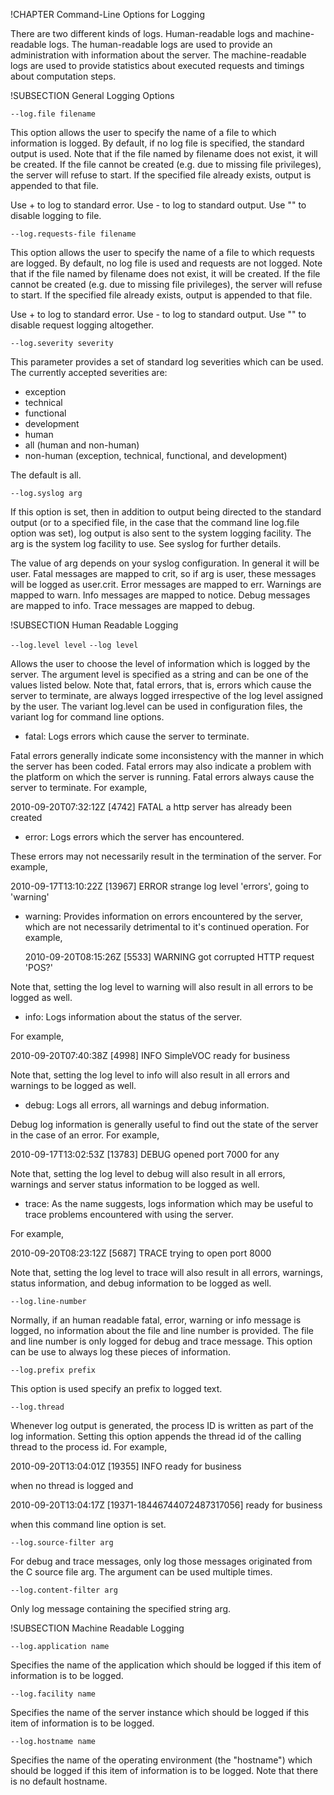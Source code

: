 !CHAPTER Command-Line Options for Logging 

There are two different kinds of logs. Human-readable logs and machine-readable
logs. The human-readable logs are used to provide an administration with
information about the server. The machine-readable logs are used to provide
statistics about executed requests and timings about computation steps.

!SUBSECTION General Logging Options

`--log.file filename`

This option allows the user to specify the name of a file to which information is logged. By default, if no log file is specified, the standard output is used. Note that if the file named by filename does not exist, it will be created. If the file cannot be created (e.g. due to missing file privileges), the server will refuse to start. If the specified file already exists, output is appended to that file.

Use + to log to standard error. Use - to log to standard output. Use "" to disable logging to file.


`--log.requests-file filename`

This option allows the user to specify the name of a file to which requests are logged. By default, no log file is used and requests are not logged. Note that if the file named by filename does not exist, it will be created. If the file cannot be created (e.g. due to missing file privileges), the server will refuse to start. If the specified file already exists, output is appended to that file.

Use + to log to standard error. Use - to log to standard output. Use "" to disable request logging altogether.


`--log.severity severity`

This parameter provides a set of standard log severities which can be used. The currently accepted severities are:

* exception
* technical
* functional
* development
* human
* all (human and non-human)
* non-human (exception, technical, functional, and development)

The default is all.


`--log.syslog arg`

If this option is set, then in addition to output being directed to the standard output (or to a specified file, in the case that the command line log.file option was set), log output is also sent to the system logging facility. The arg is the system log facility to use. See syslog for further details.

The value of arg depends on your syslog configuration. In general it will be user. Fatal messages are mapped to crit, so if arg is user, these messages will be logged as user.crit. Error messages are mapped to err. Warnings are mapped to warn. Info messages are mapped to notice. Debug messages are mapped to info. Trace messages are mapped to debug.


<!--
@anchor CommandLineLoggingLogFile
@copydetails triagens::rest::ApplicationServer::_logFile

@CLEARPAGE
@anchor CommandLineLoggingLogRequestsFile
@copydetails triagens::rest::ApplicationServer::_logRequestsFile

@CLEARPAGE
@anchor CommandLineLoggingLogSeverity
@copydetails triagens::rest::ApplicationServer::_logSeverity

@CLEARPAGE
@anchor CommandLineLoggingLogSyslog
@copydetails triagens::rest::ApplicationServer::_logSyslog
-->
!SUBSECTION Human Readable Logging

`--log.level level`
`--log level`

Allows the user to choose the level of information which is logged by the server. The argument level is specified as a string and can be one of the values listed below. Note that, fatal errors, that is, errors which cause the server to terminate, are always logged irrespective of the log level assigned by the user. The variant log.level can be used in configuration files, the variant log for command line options.

* fatal: Logs errors which cause the server to terminate.

Fatal errors generally indicate some inconsistency with the manner in which the server has been coded. Fatal errors may also indicate a problem with the platform on which the server is running. Fatal errors always cause the server to terminate. For example,

  2010-09-20T07:32:12Z [4742] FATAL a http server has already been created

* error: Logs errors which the server has encountered.

These errors may not necessarily result in the termination of the server. For example,

  2010-09-17T13:10:22Z [13967] ERROR strange log level 'errors', going to 'warning'

* warning: Provides information on errors encountered by the server, which are not necessarily detrimental to it's continued operation.
For example,

  2010-09-20T08:15:26Z [5533] WARNING got corrupted HTTP request 'POS?'

Note that, setting the log level to warning will also result in all errors to be logged as well.

* info: Logs information about the status of the server.

For example,

  2010-09-20T07:40:38Z [4998] INFO SimpleVOC ready for business

Note that, setting the log level to info will also result in all errors and warnings to be logged as well.

* debug: Logs all errors, all warnings and debug information.

Debug log information is generally useful to find out the state of the server in the case of an error. For example,

  2010-09-17T13:02:53Z [13783] DEBUG opened port 7000 for any

Note that, setting the log level to debug will also result in all errors, warnings and server status information to be logged as well.

* trace: As the name suggests, logs information which may be useful to trace problems encountered with using the server.

For example,

  2010-09-20T08:23:12Z [5687] TRACE trying to open port 8000

Note that, setting the log level to trace will also result in all errors, warnings, status information, and debug information to be logged as well.


`--log.line-number`

Normally, if an human readable fatal, error, warning or info message is logged, no information about the file and line number is provided. The file and line number is only logged for debug and trace message. This option can be use to always log these pieces of information.


`--log.prefix prefix`

This option is used specify an prefix to logged text.


`--log.thread`

Whenever log output is generated, the process ID is written as part of the log information. Setting this option appends the thread id of the calling thread to the process id. For example,

  2010-09-20T13:04:01Z [19355] INFO ready for business

when no thread is logged and

  2010-09-20T13:04:17Z [19371-18446744072487317056] ready for business

when this command line option is set.


`--log.source-filter arg`

For debug and trace messages, only log those messages originated from the C source file arg. The argument can be used multiple times.


`--log.content-filter arg`

Only log message containing the specified string arg.


<!--
@anchor CommandLineLoggingLogLevel
@copydetails triagens::rest::ApplicationServer::_logLevel

@CLEARPAGE
@anchor CommandLineLoggingLogLineNumber
@copydetails triagens::rest::ApplicationServer::_logLineNumber

@CLEARPAGE
@anchor CommandLineLoggingLogPrefix
@copydetails triagens::rest::ApplicationServer::_logPrefix

@CLEARPAGE
@anchor CommandLineLoggingLogThread
@copydetails triagens::rest::ApplicationServer::_logThreadId

@CLEARPAGE
@anchor CommandLineLoggingLogSourceFilter
@copydetails triagens::rest::ApplicationServer::_logSourceFilter

@CLEARPAGE
@anchor CommandLineLoggingLogContentFilter
@copydetails triagens::rest::ApplicationServer::_logContentFilter
-->

!SUBSECTION Machine Readable Logging

`--log.application name`

Specifies the name of the application which should be logged if this item of information is to be logged.


`--log.facility name`

Specifies the name of the server instance which should be logged if this item of information is to be logged.


`--log.hostname name`

Specifies the name of the operating environment (the "hostname") which should be logged if this item of information is to be logged. Note that there is no default hostname.


<!--
@anchor CommandLineLoggingLogApplication
@copydetails triagens::rest::ApplicationServer::_logApplicationName

@CLEARPAGE
@anchor CommandLineLoggingLogFacility
@copydetails triagens::rest::ApplicationServer::_logFacility

@CLEARPAGE
@anchor CommandLineLoggingLogHostName
@copydetails triagens::rest::ApplicationServer::_logHostName
-->